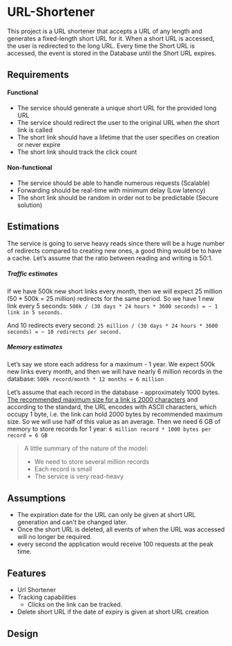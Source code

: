 # URL-Shortener
This project is a URL shortener that accepts a URL of any length and generates a fixed-length short URL for it. When a short URL is accessed, the user is redirected to the long URL. Every time the Short URL is accessed, the event is stored in the Database until the Short URL expires. 

## Requirements
#### Functional
- The service should generate a unique short URL for the provided long URL
- The service should redirect the user to the original URL when the short link is called
- The short link should have a lifetime that the user specifies on creation or never expire
- The short link should track the click count

#### Non-functional
- The service should be able to handle numerous requests (Scalable)
- Forwarding should be real-time with minimum delay (Low latency)
- The short link should be random in order not to be predictable (Secure solution) 

## Estimations
The service is going to serve heavy reads since there will be a huge number of redirects compared to creating new ones, a good thing would be to have a cache. Let’s assume that the ratio between reading and writing is 50:1. 
##### Traffic estimates
If we have 500k new short links every month, then we will expect 25 million (50 * 500k = 25 million) redirects for the same period. So we have 1 new link every 5 seconds: 
`500k / (30 days * 24 hours * 3600 seconds) = ~ 1 link in 5 seconds.`

And 10 redirects every second: 
`25 million / (30 days * 24 hours * 3600 seconds) = ~ 10 redirects per second.`

##### Memory estimates
Let’s say we store each address for a maximum - 1 year. We expect 500k new links every month, and then we will have nearly 6 million records in the database: 
`500k record/month * 12 months = 6 million`

Let’s assume that each record in the database - approximately 1000 bytes. [The recommended maximum size for a link is 2000 characters](https://stackoverflow.com/questions/417142/what-is-the-maximum-length-of-a-url-in-different-browsers/417184#417184) and according to the standard, the URL encodes with ASCII characters, which occupy 1 byte, i.e. the link can hold  2000 bytes by recommended maximum size. So we will use half of this value as an average. Then we need 6 GB of memory to store records for 1 year: 
`6 million record * 1000 bytes per record = 6 GB`

>A little summary of the nature of the model:
>- We need to store several million records
>- Each record is small 
>- The service is very read-heavy

## Assumptions
* The expiration date for the URL can only be given at short URL generation and can't be changed later.
* Once the short URL is deleted, all events of when the URL was accessed will no longer be required.
* every second the application would receive 100 requests at the peak time.

## Features
* Url Shortener
* Tracking capabilities
  * Clicks on the link can be tracked.
* Delete short URL if the date of expiry is given at short URL creation
  

## Design 
